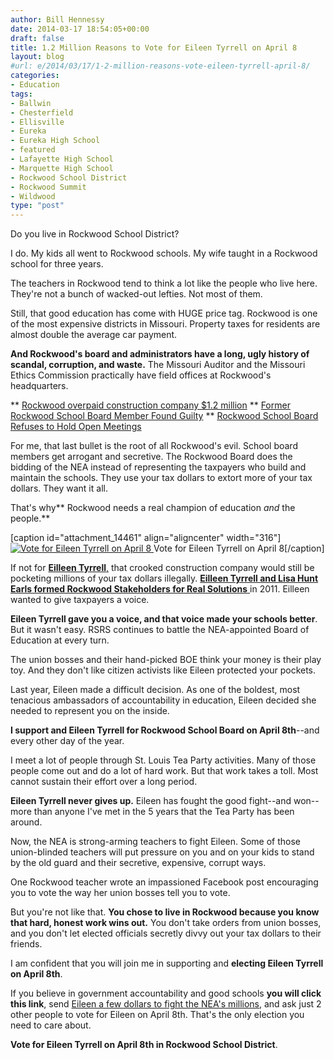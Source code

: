 ```yaml
---
author: Bill Hennessy
date: 2014-03-17 18:54:05+00:00
draft: false
title: 1.2 Million Reasons to Vote for Eileen Tyrrell on April 8
layout: blog
#url: e/2014/03/17/1-2-million-reasons-vote-eileen-tyrrell-april-8/
categories:
- Education
tags:
- Ballwin
- Chesterfield
- Ellisville
- Eureka
- Eureka High School
- featured
- Lafayette High School
- Marquette High School
- Rockwood School District
- Rockwood Summit
- Wildwood
type: "post"
---
```


Do you live in Rockwood School District?

I do. My kids all went to Rockwood schools. My wife taught in a Rockwood school for three years.

The teachers in Rockwood tend to think a lot like the people who live here. They're not a bunch of wacked-out lefties. Not most of them.

Still, that good education has come with HUGE price tag. Rockwood is one of the most expensive districts in Missouri. Property taxes for residents are almost double the average car payment.

**And Rockwood's board and administrators have a long, ugly history of scandal, corruption, and waste.** The Missouri Auditor and the Missouri Ethics Commission practically have field offices at Rockwood's headquarters.




** [Rockwood overpaid construction company $1.2 million](https://www.stltoday.com/news/local/education/rockwood-overpaid-construction-management-firm-by-million-audit-says/article_1595410f-32d3-5c29-ae4c-6c152d10103e.html)
** [Former Rockwood School Board Member Found Guilty](https://www.ktrs.com/news/local-news/item/11916-former-rockwood-school-board-member-guilty-of-conflict)
** [Rockwood School Board Refuses to Hold Open Meetings](https://www.kmov.com/news/editors-pick/Rockwood--207974571.html)


For me, that last bullet is the root of all Rockwood's evil. School board members get arrogant and secretive. The Rockwood Board does the bidding of the NEA instead of representing the taxpayers who build and maintain the schools. They use your tax dollars to extort more of your tax dollars. They want it all.

That's why** Rockwood needs a real champion of education _and_ the people.**

[caption id="attachment_14461" align="aligncenter" width="316"][![Vote for Eileen Tyrrell on April 8](https://hennessysview.com/wp-content/uploads/2014/03/eileen-tyrrell.png)
](https://rockwoodcitizensforeileentyrrell.com/about/) Vote for Eileen Tyrrell on April 8[/caption]

If not for [**Eilleen Tyrrell**,](https://rockwoodcitizensforeileentyrrell.com/about/) that crooked construction company would still be pocketing millions of your tax dollars illegally. [**Eilleen Tyrrell and Lisa Hunt Earls formed Rockwood Stakeholders for Real Solutions** ](https://rsdstakeholders.org/)in 2011. Eilleen wanted to give taxpayers a voice.

**Eileen Tyrrell gave you a voice, and that voice made your schools better**. But it wasn't easy. RSRS continues to battle the NEA-appointed Board of Education at every turn.

The union bosses and their hand-picked BOE think your money is their play toy. And they don't like citizen activists like Eileen protected your pockets.

Last year, Eileen made a difficult decision. As one of the boldest, most tenacious ambassadors of accountability in education, Eileen decided she needed to represent you on the inside.

**I support and Eileen Tyrrell for Rockwood School Board on April 8th**--and every other day of the year.

I meet a lot of people through St. Louis Tea Party activities. Many of those people come out and do a lot of hard work. But that work takes a toll. Most cannot sustain their effort over a long period.

**Eileen Tyrrell never gives up.** Eileen has fought the good fight--and won--more than anyone I've met in the 5 years that the Tea Party has been around.

Now, the NEA is strong-arming teachers to fight Eileen. Some of those union-blinded teachers will put pressure on you and on your kids to stand by the old guard and their secretive, expensive, corrupt ways.

One Rockwood teacher wrote an impassioned Facebook post encouraging you to vote the way her union bosses tell you to vote.

But you're not like that. **You chose to live in Rockwood because you know that hard, honest work wins out.** You don't take orders from union bosses, and you don't let elected officials secretly divvy out your tax dollars to their friends.

I am confident that you will join me in supporting and **electing Eileen Tyrrell on April 8th**.

If you believe in government accountability and good schools **you will click this link**, send [Eileen a few dollars to fight the NEA's millions](https://fundly.com/citizens-for-eileen-tyrrell), and ask just 2 other people to vote for Eileen on April 8th. That's the only election you need to care about.

**Vote for Eileen Tyrrell on April 8th in Rockwood School District**.




